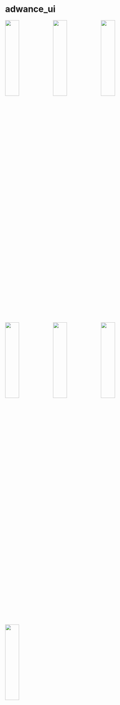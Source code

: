 # adwance_ui
<p>
  <img src = "https://github.com/user-attachments/assets/299f276a-c7bd-4888-bdce-0f409ff9dc8a" height = 25% width = 30%>
  <img src = "https://github.com/user-attachments/assets/e2b842d7-17bc-4ec4-8537-bd44970da341" height = 25% width = 30%>
  <img src = "https://github.com/user-attachments/assets/fe2cd613-c8f1-4105-8369-a30cd24e1744" height = 25% width = 30%>
  <img src = "https://github.com/user-attachments/assets/2f228726-c868-472e-8498-443cf6a20ac0" height = 25% width = 30%>
  <img src = "https://github.com/user-attachments/assets/6e9130be-9efa-43d9-99fb-1b415b022ef4" height = 25% width = 30%>
  <img src = "https://github.com/user-attachments/assets/2922b33b-5800-4788-aaab-9b6ceb538e53" height = 25% width = 30%>
  <img src = "https://github.com/user-attachments/assets/d85d7840-f07d-408c-9360-8d0bfaab66e6" height = 25% width = 30%>
</p>

